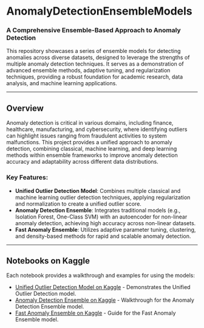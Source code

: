 # AnomalyDetectionEnsembleModels

### A Comprehensive Ensemble-Based Approach to Anomaly Detection

This repository showcases a series of ensemble models for detecting anomalies across diverse datasets, designed to leverage the strengths of multiple anomaly detection techniques. It serves as a demonstration of advanced ensemble methods, adaptive tuning, and regularization techniques, providing a robust foundation for academic research, data analysis, and machine learning applications.

---

## Overview

Anomaly detection is critical in various domains, including finance, healthcare, manufacturing, and cybersecurity, where identifying outliers can highlight issues ranging from fraudulent activities to system malfunctions. This project provides a unified approach to anomaly detection, combining classical, machine learning, and deep learning methods within ensemble frameworks to improve anomaly detection accuracy and adaptability across different data distributions.

### Key Features:
- **Unified Outlier Detection Model**: Combines multiple classical and machine learning outlier detection techniques, applying regularization and normalization to create a unified outlier score.
- **Anomaly Detection Ensemble**: Integrates traditional models (e.g., Isolation Forest, One-Class SVM) with an autoencoder for non-linear anomaly detection, achieving high accuracy across non-linear datasets.
- **Fast Anomaly Ensemble**: Utilizes adaptive parameter tuning, clustering, and density-based methods for rapid and scalable anomaly detection.

---

## Notebooks on Kaggle
Each notebook provides a walkthrough and examples for using the models:

- [Unified Outlier Detection Model on Kaggle](https://www.kaggle.com/code/javierbarrnun/unifyingoutlierscores) - Demonstrates the Unified Outlier Detection model.
- [Anomaly Detection Ensemble on Kaggle](https://www.kaggle.com/code/javierbarrnun/anomalydetectionensemblesystem) - Walkthrough for the Anomaly Detection Ensemble model.
- [Fast Anomaly Ensemble on Kaggle](https://www.kaggle.com/code/javierbarrnun/fastirvisual) - Guide for the Fast Anomaly Ensemble model.
